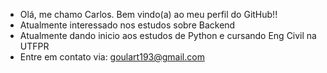 - Olá, me chamo Carlos.
  Bem vindo(a) ao meu perfil do GitHub!!
- Atualmente interessado nos estudos sobre Backend
- Atualmente dando inicio aos estudos de Python e cursando Eng Civil na UTFPR
- Entre em contato via: goulart193@gmail.com

